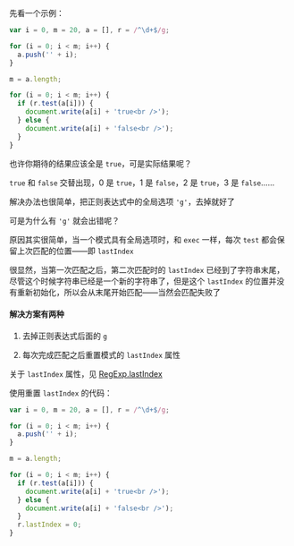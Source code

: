 先看一个示例：

```js
var i = 0, m = 20, a = [], r = /^\d+$/g;

for (i = 0; i < m; i++) {
  a.push('' + i);
}

m = a.length;

for (i = 0; i < m; i++) {
  if (r.test(a[i])) {
    document.write(a[i] + 'true<br />');
  } else {
    document.write(a[i] + 'false<br />');
  }
}
```

也许你期待的结果应该全是 `true`，可是实际结果呢？

`true` 和 `false` 交替出现，0 是 `true`，1 是 `false`，2 是 `true`，3 是 `false`……

解决办法也很简单，把正则表达式中的全局选项 `'g'`，去掉就好了

可是为什么有 `'g'` 就会出错呢？

原因其实很简单，当一个模式具有全局选项时，和 `exec` 一样，每次 `test` 都会保留上次匹配的位置——即 `lastIndex`

很显然，当第一次匹配之后，第二次匹配时的 `lastIndex` 已经到了字符串末尾，尽管这个时候字符串已经是一个新的字符串了，但是这个 `lastIndex` 的位置并没有重新初始化，所以会从末尾开始匹配——当然会匹配失败了


#### 解决方案有两种

1. 去掉正则表达式后面的 `g`

2. 每次完成匹配之后重置模式的 `lastIndex` 属性


关于 `lastIndex` 属性，见 [RegExp.lastIndex](https://developer.mozilla.org/zh-CN/docs/Web/JavaScript/Reference/Global_Objects/RegExp/lastIndex)

使用重置 `lastIndex` 的代码：

```js
var i = 0, m = 20, a = [], r = /^\d+$/g;

for (i = 0; i < m; i++) {
  a.push('' + i);
}

m = a.length;

for (i = 0; i < m; i++) {
  if (r.test(a[i])) {
    document.write(a[i] + 'true<br />');
  } else {
    document.write(a[i] + 'false<br />');
  }
  r.lastIndex = 0;
}
```


